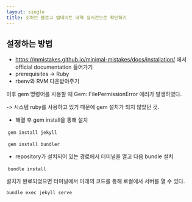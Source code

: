 ```yaml
---
layout: single
title: 깃허브 블로그 업데이트 내역 실시간으로 확인하기
---
```


## 설정하는 방법

- https://mmistakes.github.io/minimal-mistakes/docs/installation/ 에서 official documentation 들어가기
- prerequisites -> Ruby
- rbenv와 RVM 다운받아주기

이후 gem 명령어를 사용할 때 Gem::FilePermissionError 에러가 발생하였다.

-> 시스템 ruby를 사용하고 있기 때문에 gem 설치가 되지 않았던 것.



- 해결 후 gem install을 통해 설치

​	`gem install jekyll`

​	`gem install bundler` 

- repository가 설치되어 있는 경로에서 터미널을 열고 다음 bundle 설치

​	`bundle install`

설치가 완료되었으면 터미널에서 아래의 코드를 통해 로컬에서 서버를 열 수 있다.

 `bundle exec jekyll serve`  
